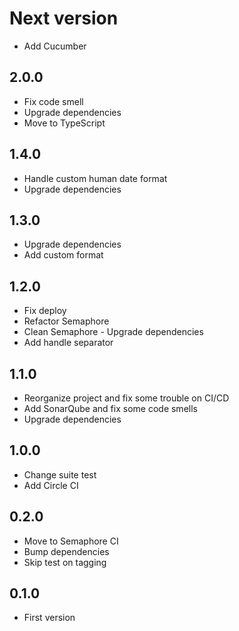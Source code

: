 # Next version
+ Add Cucumber

## 2.0.0
+ Fix code smell
+ Upgrade dependencies
+ Move to TypeScript

## 1.4.0
+ Handle custom human date format
+ Upgrade dependencies

## 1.3.0
+ Upgrade dependencies
+ Add custom format

## 1.2.0
+ Fix deploy
+ Refactor Semaphore
+ Clean Semaphore - Upgrade dependencies
+ Add handle separator

## 1.1.0
+ Reorganize project and fix some trouble on CI/CD
+ Add SonarQube and fix some code smells
+ Upgrade dependencies

## 1.0.0
+ Change suite test
+ Add Circle CI

## 0.2.0
+ Move to Semaphore CI
+ Bump dependencies
+ Skip test on tagging

## 0.1.0
+ First version